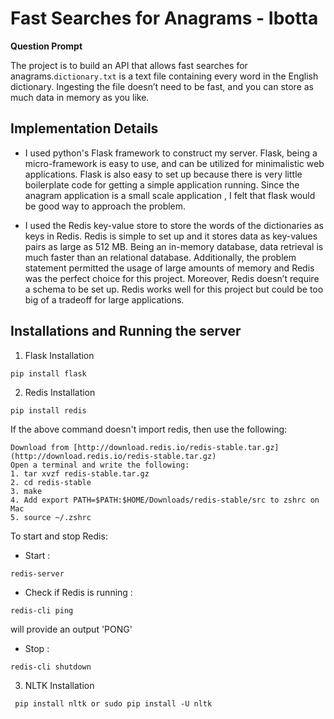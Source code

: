 # Fast Searches for Anagrams - Ibotta 

**Question Prompt** 

The project is to build an API that allows fast searches for anagrams.`dictionary.txt` is a text file containing every word in the English dictionary. Ingesting the file doesn’t need to be fast, and you can store as much data in memory as you like.

## Implementation Details

- I used python's Flask framework to construct my server. Flask, being a micro-framework  is easy to use, and can be utilized for minimalistic web applications. Flask is also easy to set up because there is very little boilerplate code for getting a simple application running. Since the anagram application is a small scale application , I felt that flask would be good way to approach the problem.

- I used the Redis key-value store to store the words of the dictionaries as keys in Redis. Redis is simple to set up and it stores data as key-values pairs as large as 512 MB. Being an in-memory database, data retrieval is much faster than an relational database. Additionally, the problem statement permitted the usage of large amounts of memory and Redis was the perfect choice for this project. Moreover, Redis doesn’t require a schema to be set up. Redis works well for this project but could be too big of a tradeoff for large applications. 


## Installations and Running the server

1. Flask Installation

```{bash}
pip install flask
```

2. Redis Installation 

```{bash}
pip install redis 
```
If the above command doesn't import redis, then use the following:

```{bash}
Download from [http://download.redis.io/redis-stable.tar.gz](http://download.redis.io/redis-stable.tar.gz)
Open a terminal and write the following:
1. tar xvzf redis-stable.tar.gz
2. cd redis-stable
3. make
4. Add export PATH=$PATH:$HOME/Downloads/redis-stable/src to zshrc on Mac
5. source ~/.zshrc
```
To start and stop Redis:

- Start : 
```{bash} 
redis-server 
```
- Check if Redis is running : 
```{bash} 
redis-cli ping
``` 
will provide an output 'PONG'

- Stop : 
```{bash}
redis-cli shutdown
```

3. NLTK Installation

```{bash}
 pip install nltk or sudo pip install -U nltk
```




